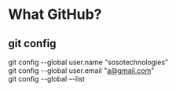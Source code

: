 # What GitHub?

## git config
git config --global user.name "sosotechnologies"                      
git config --global user.email "a@gmail.com"        
git config --global –-list              
